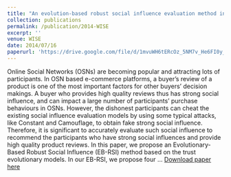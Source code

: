 ```yaml
---
title: "An evolution-based robust social influence evaluation method in Online Social Networks"
collection: publications
permalink: /publication/2014-WISE
excerpt: ''
venue: WISE
date: 2014/07/16
paperurl: 'https://drive.google.com/file/d/1mvuWH6tERcOz_5NM7v_He6FI0y_gWGdV/view'
---
```

Online Social Networks (OSNs) are becoming popular and attracting lots of participants. In OSN based e-commerce platforms, a buyer’s review of a product is one of the most important factors for other buyers’ decision makings. A buyer who provides high quality reviews thus has strong social influence, and can impact a large number of participants’ purchase behaviours in OSNs. However, the dishonest participants can cheat the existing social influence evaluation models by using some typical attacks, like Constant and Camouflage, to obtain fake strong social influence. Therefore, it is significant to accurately evaluate such social influence to recommend the participants who have strong social influences and provide high quality product reviews. In this paper, we propose an Evolutionary-Based Robust Social Influence (EB-RSI) method based on the trust evolutionary models. In our EB-RSI, we propose four …
[Download paper here](https://drive.google.com/file/d/1mvuWH6tERcOz_5NM7v_He6FI0y_gWGdV/view)
